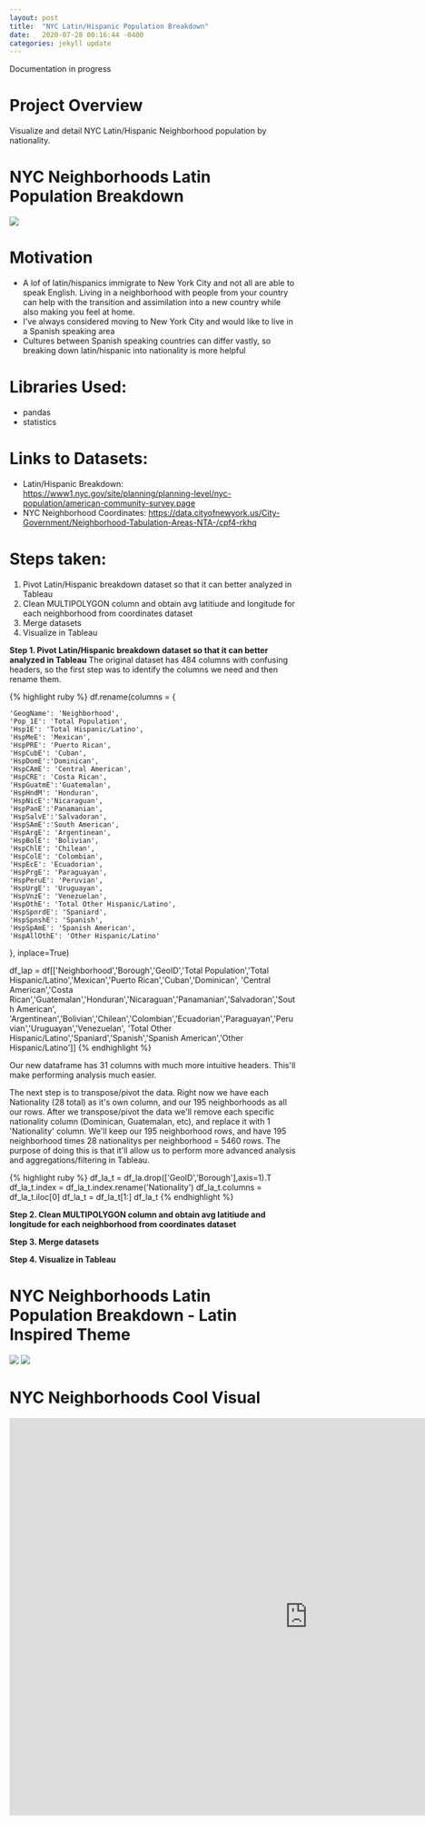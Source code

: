 ```yaml
---
layout: post
title:  "NYC Latin/Hispanic Population Breakdown"
date:   2020-07-28 00:16:44 -0400
categories: jekyll update
---
```


Documentation in progress

# Project Overview
Visualize and detail NYC Latin/Hispanic Neighborhood population by nationality.

# NYC Neighborhoods Latin Population Breakdown
<img src="/assets/img/NYC-Latin-White.png">

# Motivation
- A lof of latin/hispanics immigrate to New York City and not all are able to speak English. Living in a neighborhood with people from your country can help with the transition and assimilation into a new country while also making you feel at home. 
- I've always considered moving to New York City and would like to live in a Spanish speaking area
- Cultures between Spanish speaking countries can differ vastly, so breaking down latin/hispanic into nationality is more helpful

# Libraries Used:
- pandas
- statistics

# Links to Datasets:
- Latin/Hispanic Breakdown: https://www1.nyc.gov/site/planning/planning-level/nyc-population/american-community-survey.page
- NYC Neighborhood Coordinates: https://data.cityofnewyork.us/City-Government/Neighborhood-Tabulation-Areas-NTA-/cpf4-rkhq

# Steps taken:
1. Pivot Latin/Hispanic breakdown dataset so that it can better analyzed in Tableau
2. Clean MULTIPOLYGON column and obtain avg latitiude and longitude for each neighborhood from coordinates dataset
3. Merge datasets
4. Visualize in Tableau

**Step 1. Pivot Latin/Hispanic breakdown dataset so that it can better analyzed in Tableau**
The original dataset has 484 columns with confusing headers, so the first step was to identify the columns we need and then rename them.

{% highlight ruby %}
df.rename(columns = {
    
    'GeogName': 'Neighborhood',
    'Pop_1E': 'Total Population',
    'Hsp1E': 'Total Hispanic/Latino',
    'HspMeE': 'Mexican',
    'HspPRE': 'Puerto Rican',
    'HspCubE': 'Cuban',
    'HspDomE':'Dominican',
    'HspCAmE': 'Central American',
    'HspCRE': 'Costa Rican',
    'HspGuatmE':'Guatemalan',
    'HspHndM': 'Honduran',
    'HspNicE':'Nicaraguan',
    'HspPanE':'Panamanian',
    'HspSalvE':'Salvadoran',
    'HspSAmE':'South American',
    'HspArgE': 'Argentinean',
    'HspBolE': 'Bolivian',
    'HspChlE': 'Chilean',
    'HspColE': 'Colombian',
    'HspEcE': 'Ecuadorian',
    'HspPrgE': 'Paraguayan',
    'HspPeruE': 'Peruvian',
    'HspUrgE': 'Uruguayan',
    'HspVnzE': 'Venezuelan',
    'HspOthE': 'Total Other Hispanic/Latino',
    'HspSpnrdE': 'Spaniard',
    'HspSpnshE': 'Spanish',
    'HspSpAmE': 'Spanish American',
    'HspAllOthE': 'Other Hispanic/Latino'        
}, inplace=True)

df_lap = df[['Neighborhood','Borough','GeoID','Total Population','Total Hispanic/Latino','Mexican','Puerto Rican','Cuban','Dominican',
'Central American','Costa Rican','Guatemalan','Honduran','Nicaraguan','Panamanian','Salvadoran','South American',
'Argentinean','Bolivian','Chilean','Colombian','Ecuadorian','Paraguayan','Peruvian','Uruguayan','Venezuelan',
'Total Other Hispanic/Latino','Spaniard','Spanish','Spanish American','Other Hispanic/Latino']]
{% endhighlight %}

Our new dataframe has 31 columns with much more intuitive headers. This'll make performing analysis much easier. 

The next step is to transpose/pivot the data. Right now we have each Nationality (28 total) as it's own column, and our 195 neighborhoods as all our rows. After we transpose/pivot the data we'll remove each specific nationality column (Dominican, Guatemalan, etc), and replace it with 1 'Nationality' column. We'll keep our 195 neighborhood rows, and have 195 neighborhood times 28 nationalitys per neighborhood = 5460 rows. The purpose of doing this is that it'll allow us to perform more advanced analysis and aggregations/filtering in Tableau. 

{% highlight ruby %}
df_la_t = df_la.drop(['GeoID','Borough'],axis=1).T
df_la_t.index = df_la_t.index.rename('Nationality')
df_la_t.columns = df_la_t.iloc[0]
df_la_t = df_la_t[1:]
df_la_t
{% endhighlight %}


**Step 2. Clean MULTIPOLYGON column and obtain avg latitiude and longitude for each neighborhood from coordinates dataset**


**Step 3. Merge datasets**


**Step 4. Visualize in Tableau**



# NYC Neighborhoods Latin Population Breakdown - Latin Inspired Theme
<img src="/assets/img/NYC-Latin-Black.png">
<img src="/assets/img/NYC-Latin-Yellow.png">

# NYC Neighborhoods Cool Visual
<iframe frameborder="0" height="700" width="1050" scrolling="no" src="https://public.tableau.com/views/NYCNeighborhoods/Dashboard2?:language=en&:display_count=y&publish=yes&:origin=viz_share_link:showVizHome=no&:embed=yes"> </iframe>
